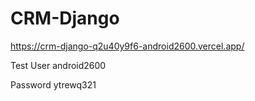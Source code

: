 # CRM-Django

https://crm-django-q2u40y9f6-android2600.vercel.app/

Test User
android2600

Password
ytrewq321
